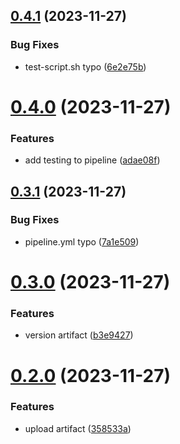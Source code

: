 ## [0.4.1](https://github.com/shelbielehto/greetings-ci/compare/v0.4.0...v0.4.1) (2023-11-27)


### Bug Fixes

* test-script.sh typo ([6e2e75b](https://github.com/shelbielehto/greetings-ci/commit/6e2e75beded126c69d8f89c58439696cb7564fa5))



# [0.4.0](https://github.com/shelbielehto/greetings-ci/compare/v0.3.1...v0.4.0) (2023-11-27)


### Features

* add testing to pipeline ([adae08f](https://github.com/shelbielehto/greetings-ci/commit/adae08faa4b77fbf36b34ea20f8b1d184cc549d6))



## [0.3.1](https://github.com/shelbielehto/greetings-ci/compare/v0.3.0...v0.3.1) (2023-11-27)


### Bug Fixes

* pipeline.yml typo ([7a1e509](https://github.com/shelbielehto/greetings-ci/commit/7a1e5099ffd73d552f0aef73502bb931d75ca10a))



# [0.3.0](https://github.com/shelbielehto/greetings-ci/compare/v0.2.0...v0.3.0) (2023-11-27)


### Features

* version artifact ([b3e9427](https://github.com/shelbielehto/greetings-ci/commit/b3e94270cf06848c34652064f85e59efba231f43))



# [0.2.0](https://github.com/shelbielehto/greetings-ci/compare/v0.1.0...v0.2.0) (2023-11-27)


### Features

* upload artifact ([358533a](https://github.com/shelbielehto/greetings-ci/commit/358533ab44e6bb2b1ab70f4eb2c74155b77dbd6e))



